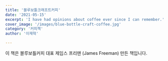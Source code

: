 ```yaml
---
title: '블루보틀크래프트커피'
date: '2021-05-15'
excerpt: 'I have had opinions about coffee ever since I can remember.'
cover_image: '/images/blue-bottle-craft-coffee.jpg'
category: '커피책'
author: '이재혁'

---
```


이 책은 블루보틀커피 대표 제임스 프리맨 (James Freeman) 만든 책입니다. 